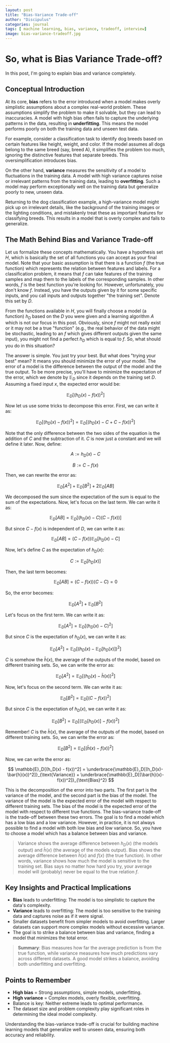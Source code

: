 ```yaml
---
layout: post
title: "Bias-Variance Trade-off"
author: "Discipulus"
categories: journal
tags: [ machine learning, bias, variance, tradeoff, interview]
image: bias-variance-tradeoff.jpg
---
```


# So, what is Bias Variance Trade-off?

In this post, I'm going to explain bias and variance completely. 

## Conceptual Introduction

At its core, **bias** refers to the error introduced when a model makes overly simplistic assumptions about a complex real-world problem. These assumptions simplify the problem to make it solvable, but they can lead to inaccuracies. A model with high bias often fails to capture the underlying patterns in the data, resulting in **underfitting**. This means the model performs poorly on both the training data and unseen test data.

For example, consider a classification task to identify dog breeds based on certain features like height, weight, and color. If the model assumes all dogs belong to the same breed (say, breed A), it simplifies the problem too much, ignoring the distinctive features that separate breeds. This oversimplification introduces bias.

On the other hand, **variance** measures the sensitivity of a model to fluctuations in the training data. A model with high variance captures noise or irrelevant patterns from the training data, leading to **overfitting**. Such a model may perform exceptionally well on the training data but generalize poorly to new, unseen data.

Returning to the dog classification example, a high-variance model might pick up on irrelevant details, like the background of the training images or the lighting conditions, and mistakenly treat these as important features for classifying breeds. This results in a model that is overly complex and fails to generalize.

## The Math Behind Bias and Variance Trade-off

Let us formalize these concepts mathematically. You have a hypothesis set $H$, which is basically the set of all functions you can accept as your final model. Note that your basic assumption is that there is a function $f$ (the true function) which represents the relation between features and labels. For a classification problem, it means that $f$ can take features of the training samples and map them to the labels of the corresponding samples. In other words, $f$ is the best function you're looking for. However, unfortunately, you don't know $f$. Instead, you have the outputs given by it for some specific inputs, and you call inputs and outputs together "the training set". Denote this set by $D$.

From the functions available in $H$, you will finally choose a model (a function) $h_D$ based on the $D$ you were given and a learning algorithm $A$ which is not our focus in this post. Obviously, since $f$ might not really exist or it may not be a true "function" (e.g., the real behavior of the data might be stochastic, leading to an $f$ which gives different outputs given the same input), you might not find a perfect $h_D$ which is equal to $f$. So, what should you do in this situation?

The answer is simple. You just try your best. But what does "trying your best" mean? It means you should minimize the error of your model. The error of a model is the difference between the output of the model and the true output. To be more precise, you'll have to minimize the expectation of the error, which we denote by $\mathbb{E}_D$ since it depends on the training set $D$. Assuming a fixed input $x$, the expected error would be:

$$ \mathbb{E}_D[(h_D(x) - f(x))^2] $$

Now let us use some tricks to decompose this error. First, we can write it as:

$$ \mathbb{E}_D[(h_D(x) - f(x))^2] = \mathbb{E}_D[(h_D(x) - C + C - f(x))^2] $$

Note that the only difference between the two sides of the equation is the addition of $C$ and the subtraction of it. $C$ is now just a constant and we will define it later. Now, define:

$$A := h_D(x)-C$$

$$B := C-f(x)$$

Then, we can rewrite the error as:

$$ \mathbb{E}_D[A^2] + \mathbb{E}_D[B^2] + 2\mathbb{E}_D[AB] $$

We decomposed the sum since the expectation of the sum is equal to the sum of the expectations. Now, let's focus on the last term. We can write it as:

$$ \mathbb{E}_D[AB] = \mathbb{E}_D[(h_D(x)-C)(C-f(x))] $$

But since $C-f(x)$ is independent of $D$, we can write it as:

$$ \mathbb{E}_D[AB] = (C-f(x))\mathbb{E}_D[h_D(x)-C] $$

Now, let's define $C$ as the expectation of $h_D(x)$:

$$ C := \mathbb{E}_D[h_D(x)] $$

Then, the last term becomes:

$$ \mathbb{E}_D[AB] = (C-f(x))(C-C) = 0 $$

So, the error becomes:

$$ \mathbb{E}_D[A^2] + \mathbb{E}_D[B^2] $$

Let's focus on the first term. We can write it as:

$$ \mathbb{E}_D[A^2] = \mathbb{E}_D[(h_D(x)-C)^2] $$

But since $C$ is the expectation of $h_D(x)$, we can write it as:

$$ \mathbb{E}_D[A^2] = \mathbb{E}_D[(h_D(x)-\mathbb{E}_D[h_D(x)])^2] $$

$C$ is somehow the $\bar{h}(x)$, the average of the outputs of the model, based on different training sets. So, we can write the error as:

$$ \mathbb{E}_D[A^2] = \mathbb{E}_D[(h_D(x)-\bar{h}(x))^2] $$

Now, let's focus on the second term. We can write it as:

$$ \mathbb{E}_D[B^2] = \mathbb{E}_D[(C-f(x))^2] $$

But since $C$ is the expectation of $h_D(x)$, we can write it as:

$$ \mathbb{E}_D[B^2] = \mathbb{E}_D[(\mathbb{E}_D[h_D(x)]-f(x))^2] $$

Remember! $C$ is the $\bar{h}(x)$, the average of the outputs of the model, based on different training sets. So, we can write the error as:

$$ \mathbb{E}_D[B^2] = \mathbb{E}_D[(\bar{h}(x)-f(x))^2] $$

Now, we can write the error as:

$$ 
\mathbb{E}_D[(h_D(x) - f(x))^2] = 
\underbrace{\mathbb{E}_D[(h_D(x)-\bar{h}(x))^2]}_{\text{Variance}} + 
\underbrace{\mathbb{E}_D[(\bar{h}(x)-f(x))^2]}_{\text{Bias}^2} 
$$

This is the decomposition of the error into two parts. The first part is the variance of the model, and the second part is the bias of the model. The variance of the model is the expected error of the model with respect to different training sets. The bias of the model is the expected error of the model with respect to different true functions. The bias-variance trade-off is the trade-off between these two errors. The goal is to find a model which has a low bias and a low variance. However, in practice, it is not always possible to find a model with both low bias and low variance. So, you have to choose a model which has a balance between bias and variance.

> Variance shows the average difference between $h_D(x)$ (the models output) and $\bar{h}(x)$ (the average of the models output). Bias shows the average difference between $\bar{h}(x)$ and $f(x)$ (the true function). In other words, variance shows how much the model is sensitive to the training set. Bias says no matter how hard you try, your average model will (probably) never be equal to the true relation $f$.

## Key Insights and Practical Implications

- **Bias** leads to underfitting: The model is too simplistic to capture the data's complexity.
- **Variance** leads to overfitting: The model is too sensitive to the training data and captures noise as if it were signal.
- Smaller datasets benefit from simpler models to avoid overfitting. Larger datasets can support more complex models without excessive variance.
- The goal is to strike a balance between bias and variance, finding a model that minimizes the total error.

> **Summary**: Bias measures how far the average prediction is from the true function, while variance measures how much predictions vary across different datasets. A good model strikes a balance, avoiding both underfitting and overfitting.

## Points to Remember

- **High bias** = Strong assumptions, simple models, underfitting.
- **High variance** = Complex models, overly flexible, overfitting.
- Balance is key: Neither extreme leads to optimal performance.
- The dataset size and problem complexity play significant roles in determining the ideal model complexity.

Understanding the bias-variance trade-off is crucial for building machine learning models that generalize well to unseen data, ensuring both accuracy and reliability.